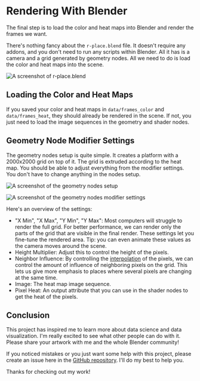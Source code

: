 # Rendering With Blender

The final step is to load the color and heat maps into Blender and render the frames we want.

There's nothing fancy about the `r-place.blend` file. It doesn't require any addons, and you don't need to run any scripts within Blender. All it has is a camera and a grid generated by geometry nodes. All we need to do is load the color and heat maps into the scene.

![A screenshot of `r-place.blend`](../images/blend-file.jpg)

## Loading the Color and Heat Maps

If you saved your color and heat maps in `data/frames_color` and `data/frames_heat`, they should already be rendered in the scene. If not, you just need to load the image sequences in the geometry and shader nodes.

## Geometry Node Modifier Settings

The geometry nodes setup is quite simple. It creates a platform with a 2000x2000 grid on top of it. The grid is extruded according to the heat map. You should be able to adjust everything from the modifier settings. You don't have to change anything in the nodes setup.

![A screenshot of the geometry nodes setup](../images/geo-nodes.jpg)

![A screenshot of the geometry nodes modifier settings](../images/modifier-settings.jpg)

Here's an overview of the settings:

- "X Min", "X Max", "Y Min", "Y Max": Most computers will struggle to render the full grid. For better performance, we can render only the parts of the grid that are visible in the final render. These settings let you fine-tune the rendered area. Tip: you can even animate these values as the camera moves around the scene.
- Height Multiplier: Adjust this to control the height of the pixels.
- Neighbor Influence: By controlling the [interpolation](https://docs.blender.org/manual/en/dev/modeling/geometry_nodes/texture/image.html) of the pixels, we can control the amount of influence of neighboring pixels on the grid. This lets us give more emphasis to places where several pixels are changing at the same time.
- Image: The heat map image sequence.
- Pixel Heat: An output attribute that you can use in the shader nodes to get the heat of the pixels.

## Conclusion

This project has inspired me to learn more about data science and data visualization. I'm really excited to see what other people can do with it. Please share your artwork with me and the whole Blender community!

If you noticed mistakes or you just want some help with this project, please create an issue here in the [GitHub repository](https://github.com/ChrisCrossCrash/r-place-blender/issues). I'll do my best to help you.

Thanks for checking out my work!

